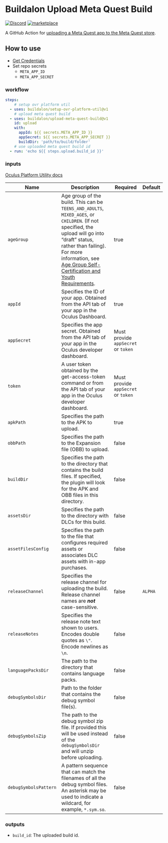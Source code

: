 # Buildalon Upload Meta Quest Build

[![Discord](https://img.shields.io/discord/939721153688264824.svg?label=&logo=discord&logoColor=ffffff&color=7389D8&labelColor=6A7EC2)](https://discord.gg/VM9cWJ9rjH) [![marketplace](https://img.shields.io/static/v1?label=&labelColor=505050&message=Buildalon%20Actions&color=FF1E6F&logo=github-actions&logoColor=0076D6)](https://github.com/marketplace?query=buildalon)

A GitHub Action for [uploading a Meta Quest app to the Meta Quest store](https://developer.oculus.com/resources/publish-reference-platform-command-line-utility/#upload-quest).

## How to use

* [Get Credentials](https://developer.oculus.com/resources/publish-reference-platform-command-line-utility/#credentials)
* Set repo secrets
  * `META_APP_ID`
  * `META_APP_SECRET`

### workflow

```yaml
steps:
    # setup ovr platform util
  - uses: buildalon/setup-ovr-platform-util@v1
    # upload meta quest build
  - uses: buildalon/upload-meta-quest-build@v1
    id: upload
    with:
      appId: ${{ secrets.META_APP_ID }}
      appSecret: ${{ secrets.META_APP_SECRET }}
      buildDir: 'path/to/build/folder'
    # use uploaded meta quest build id
  - run: 'echo ${{ steps.upload.build_id }}'
```

### inputs

[Oculus Platform Utility docs](https://developer.oculus.com/resources/publish-reference-platform-command-line-utility/)

| Name | Description | Required | Default |
| ---- | ----------- | ------- |----------|
| `ageGroup` | Age group of the build. This can be `TEENS_AND_ADULTS`, `MIXED_AGES`, or `CHILDREN`. (If not specified, the upload will go into “draft” status, rather than failing). For more information, see [Age Group Self-Certification and Youth Requirements](https://developer.oculus.com/resources/age-groups). | true | |
| `appId` | Specifies the ID of your app. Obtained from the API tab of your app in the Oculus Dashboard. | true | |
| `appSecret` |Specifies the app secret. Obtained from the API tab of your app in the Oculus developer dashboard. | Must provide `appSecret` or `token` | |
| `token` | A user token obtained by the get-access-token command or from the API tab of your app in the Oculus developer dashboard. | Must provide `appSecret` or `token` | |
| `apkPath` | Specifies the path to the APK to upload. | true | |
| `obbPath` | Specifies the path to the Expansion file (OBB) to upload. | false | |
| `buildDir` | Specifies the path to the directory that contains the build files. If specified, the plugin will look for the APK and OBB files in this directory. | false | |
| `assetsDir` | Specifies the path to the directory with DLCs for this build. | false | |
| `assetFilesConfig` | Specifies the path to the file that configures required assets or associates DLC assets with in-app purchases. | false | |
| `releaseChannel` | Specifies the release channel for uploading the build. Release channel names are ***not*** case-sensitive. | false | `ALPHA` |
| `releaseNotes` | Specifies the release note text shown to users. Encodes double quotes as `\"`. Encode newlines as `\n`. | false | |
| `languagePacksDir` | The path to the directory that contains language packs. | false | |
| `debugSymbolsDir` | Path to the folder that contains the debug symbol file(s). | false | |
| `debugSymbolsZip` | The path to the debug symbol zip file. If provided this will be used instead of the `debugSymbolsDir` and will unzip before uploading. | false | |
| `debugSymbolsPattern` | A pattern sequence that can match the filenames of all the debug symbol files. An asterisk may be used to indicate a wildcard, for example, `*.sym.so`. | false | |

### outputs

* `build_id`: The uploaded build id.
